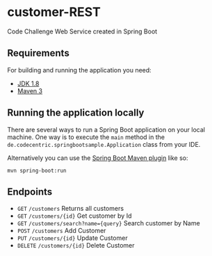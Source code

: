 # customer-REST
Code Challenge Web Service created in Spring Boot

## Requirements

For building and running the application you need:

- [JDK 1.8](http://www.oracle.com/technetwork/java/javase/downloads/jdk8-downloads-2133151.html)
- [Maven 3](https://maven.apache.org)

## Running the application locally

There are several ways to run a Spring Boot application on your local machine. One way is to execute the `main` method in the `de.codecentric.springbootsample.Application` class from your IDE.

Alternatively you can use the [Spring Boot Maven plugin](https://docs.spring.io/spring-boot/docs/current/reference/html/build-tool-plugins-maven-plugin.html) like so:

```shell
mvn spring-boot:run
```

## Endpoints

- `GET`  `/customers`  Returns all customers
- `GET`  `/customers/{id}`  Get customer by Id
- `GET`  `/customers/search?name={query}`  Search customer by Name
- `POST`  `/customers`  Add Customer
- `PUT`  `/customers/{id}` Update Customer
- `DELETE`  `/customers/{id}` Delete Customer
